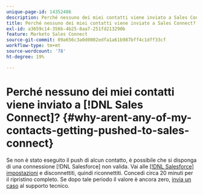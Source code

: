 ```yaml
---
unique-page-id: 14352486
description: Perché nessuno dei miei contatti viene inviato a Sales Connect? - Documenti Marketo - Documentazione del prodotto
title: Perché nessuno dei miei contatti viene inviato a Sales Connect?
exl-id: a3659c14-356b-4b25-8aa7-251fd213290b
feature: Marketo Sales Connect
source-git-commit: 09a656c3a0d0002edfa1a61b987bff4c1dff33cf
workflow-type: tm+mt
source-wordcount: '78'
ht-degree: 19%

---
```


# Perché nessuno dei miei contatti viene inviato a [!DNL Sales Connect]? {#why-arent-any-of-my-contacts-getting-pushed-to-sales-connect}

Se non è stato eseguito il push di alcun contatto, è possibile che si disponga di una connessione [!DNL Salesforce] non valida. Vai alle [[!DNL Salesforce] impostazioni](https://toutapp.com/login) e disconnettiti, quindi riconnettiti. Concedi circa 20 minuti per il ripristino completo. Se dopo tale periodo il valore è ancora zero, [invia un caso](https://nation.marketo.com/t5/Support/ct-p/Support#) al supporto tecnico.
